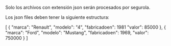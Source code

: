 Solo los archivos con extensión json serán procesados por segurola.

Los json files deben tener la siguiente estructura:

[
  { "marca": "Renault",
    "modelo": "4",
    "fabricadoen": 1981
    "valor": 85000 
  },
  { "marca": "Ford",
    "modelo": "Mustang",
    "fabricadoen": 1969,
    "valor": 750000 
  }
]